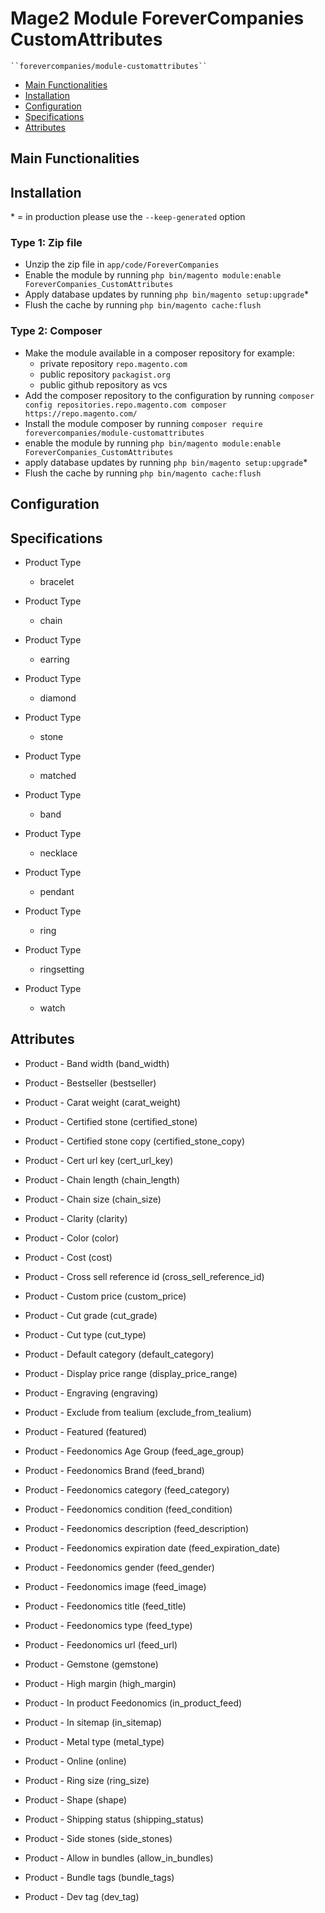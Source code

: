 # Mage2 Module ForeverCompanies CustomAttributes

    ``forevercompanies/module-customattributes``

 - [Main Functionalities](#markdown-header-main-functionalities)
 - [Installation](#markdown-header-installation)
 - [Configuration](#markdown-header-configuration)
 - [Specifications](#markdown-header-specifications)
 - [Attributes](#markdown-header-attributes)


## Main Functionalities


## Installation
\* = in production please use the `--keep-generated` option

### Type 1: Zip file

 - Unzip the zip file in `app/code/ForeverCompanies`
 - Enable the module by running `php bin/magento module:enable ForeverCompanies_CustomAttributes`
 - Apply database updates by running `php bin/magento setup:upgrade`\*
 - Flush the cache by running `php bin/magento cache:flush`

### Type 2: Composer

 - Make the module available in a composer repository for example:
    - private repository `repo.magento.com`
    - public repository `packagist.org`
    - public github repository as vcs
 - Add the composer repository to the configuration by running `composer config repositories.repo.magento.com composer https://repo.magento.com/`
 - Install the module composer by running `composer require forevercompanies/module-customattributes`
 - enable the module by running `php bin/magento module:enable ForeverCompanies_CustomAttributes`
 - apply database updates by running `php bin/magento setup:upgrade`\*
 - Flush the cache by running `php bin/magento cache:flush`


## Configuration




## Specifications

 - Product Type
	- bracelet

 - Product Type
	- chain

 - Product Type
	- earring

 - Product Type
	- diamond

 - Product Type
	- stone

 - Product Type
	- matched

 - Product Type
	- band

 - Product Type
	- necklace

 - Product Type
	- pendant

 - Product Type
	- ring

 - Product Type
	- ringsetting

 - Product Type
	- watch


## Attributes

 - Product - Band width (band_width)

 - Product - Bestseller (bestseller)

 - Product - Carat weight (carat_weight)

 - Product - Certified stone (certified_stone)

 - Product - Certified stone copy (certified_stone_copy)

 - Product - Cert url key (cert_url_key)

 - Product - Chain length (chain_length)

 - Product - Chain size (chain_size)

 - Product - Clarity (clarity)

 - Product - Color (color)

 - Product - Cost (cost)

 - Product - Cross sell reference id (cross_sell_reference_id)

 - Product - Custom price (custom_price)

 - Product - Cut grade (cut_grade)

 - Product - Cut type (cut_type)

 - Product - Default category (default_category)

 - Product - Display price range (display_price_range)

 - Product - Engraving (engraving)

 - Product - Exclude from tealium (exclude_from_tealium)

 - Product - Featured (featured)

 - Product - Feedonomics Age Group (feed_age_group)

 - Product - Feedonomics Brand (feed_brand)

 - Product - Feedonomics category (feed_category)

 - Product - Feedonomics condition (feed_condition)

 - Product - Feedonomics description (feed_description)

 - Product - Feedonomics expiration date (feed_expiration_date)

 - Product - Feedonomics gender (feed_gender)

 - Product - Feedonomics image (feed_image)

 - Product - Feedonomics title (feed_title)

 - Product - Feedonomics type (feed_type)

 - Product - Feedonomics url (feed_url)

 - Product - Gemstone (gemstone)

 - Product - High margin (high_margin)

 - Product - In product Feedonomics (in_product_feed)

 - Product - In sitemap (in_sitemap)

 - Product - Metal type (metal_type)

 - Product - Online (online)

 - Product - Ring size (ring_size)

 - Product - Shape (shape)

 - Product - Shipping status (shipping_status)

 - Product - Side stones (side_stones)

 - Product - Allow in bundles (allow_in_bundles)

 - Product - Bundle tags (bundle_tags)

 - Product - Dev tag (dev_tag)

